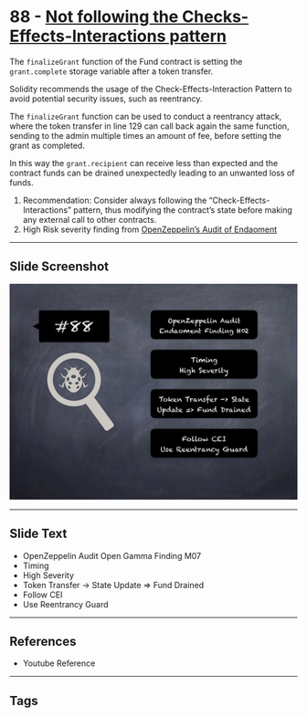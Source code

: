 
# 88 - [Not following the Checks-Effects-Interactions pattern](./Not%20following%20the%20Checks-Effects-Interactions%20pattern.md)

The `finalizeGrant` function of the Fund contract is setting the `grant.complete` storage variable after a token transfer. 

Solidity recommends the usage of the Check-Effects-Interaction Pattern to avoid potential security issues, such as reentrancy. 

The `finalizeGrant` function can be used to conduct a reentrancy attack, where the token transfer in line 129 can call back again the same function, sending to the admin multiple times an amount of fee, before setting the grant as completed. 

In this way the `grant.recipient` can receive less than expected and the contract funds can be drained unexpectedly leading to an unwanted loss of funds.

1. Recommendation: Consider always following the “Check-Effects-Interactions” pattern, thus modifying the contract’s state before making any external call to other contracts.
2. High Risk severity finding from [OpenZeppelin’s Audit of Endaoment](https://blog.openzeppelin.com/endaoment-audit/)
___
## Slide Screenshot
![088.png](../../images/7.%20Audit%20Findings%20101/088.png)
___
## Slide Text
- OpenZeppelin Audit Open Gamma Finding M07
- Timing
- High Severity
- Token Transfer -> State Update => Fund Drained
- Follow CEI
- Use Reentrancy Guard
___
## References
- Youtube Reference
___
## Tags
